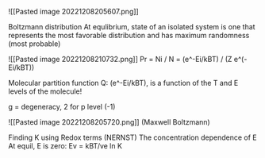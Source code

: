 ![[Pasted image 20221208205607.png]]

Boltzmann distribution
At equlibrium, state of an isolated system is one that represents the most favorable distribution and has maximum randomness (most probable)


![[Pasted image 20221208210732.png]]
Pr = Ni / N = (e^-Ei/kBT) / (Z e^(-Ei/kBT))

Molecular partition function Q:
(e^-Ei/kBT), is a function of the T and E levels of the molecule!

g = degeneracy, 2 for p level (-1)

![[Pasted image 20221208205720.png]]
(Maxwell Boltzmann)

Finding K using Redox terms (NERNST)
The concentration dependence of E
At equil, E is zero:
Ev = kBT/ve ln K